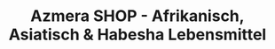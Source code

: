 ---
title: "Azmera SHOP - Afrikanisch, Asiatisch & Habesha Lebensmittel"
url: /hoerde/azmera-shop-afrikanisch-asiatisch-und-habesha-lebensmittel/
shop: Supermarkt
---